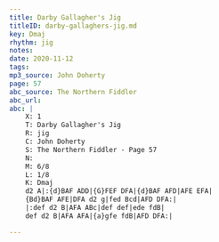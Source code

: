 ```yaml
---
title: Darby Gallagher's Jig
titleID: darby-gallaghers-jig.md
key: Dmaj
rhythm: jig
notes:  
date: 2020-11-12
tags: 
mp3_source: John Doherty
page: 57
abc_source: The Northern Fiddler
abc_url: 
abc: |
    X: 1
    T: Darby Gallagher's Jig
    R: jig
    C: John Doherty
    S: The Northern Fiddler - Page 57
    N: 
    M: 6/8
    L: 1/8
    K: Dmaj
    d2 A|:{d}BAF ADD|{G}FEF DFA|{d}BAF AFD|AFE EFA|
    {Bd}BAF AFE|DFA d2 g|fed Bcd|AFD DFA:|
    |:def d2 B|AFA ABc|def def|ede fdB|
    def d2 B|AFA AFA|{a}gfe fdB|AFD DFA:|

---
```

